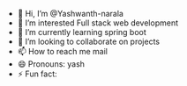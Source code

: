 - 👋 Hi, I’m @Yashwanth-narala
- 👀 I’m interested Full stack web development
- 🌱 I’m currently learning spring boot
- 💞️ I’m looking to collaborate on projects
- 📫 How to reach me mail
- 😄 Pronouns: yash
- ⚡ Fun fact: 

<!---
Yashwanth-narala/Yashwanth-narala is a ✨ special ✨ repository because its `README.md` (this file) appears on your GitHub profile.
You can click the Preview link to take a look at your changes.
--->
